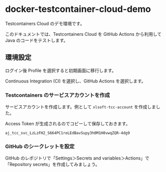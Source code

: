 # docker-testcontainer-cloud-demo

Testcontainers Cloud のデモ環境です。

このドキュメントでは、Testcontainers Cloud を GitHub Actions から利用して Java のコードをテストします。

## 環境設定

ログイン後 Profile を選択すると初期画面に移行します。

Continuous Integration (CI) を選択し、GitHub Actions を選択します。

### Testcontainers のサービスアカウントを作成

サービスアカウントを作成します。例として `xlsoft-tcc-account` を作成しました。

Access Token が生成されるのでコピーして保存しておきます。

`aj_tcc_svc_LzLzFH2_S664PC1roLEdBavSupy3h0M1H0vwqZQR-4dg9`


### GitHub のシークレットを設定

GitHub のレポジトリで「Settings＞Secrets and variables＞Actions」で「Repository secrets」を作成してみましょう。



